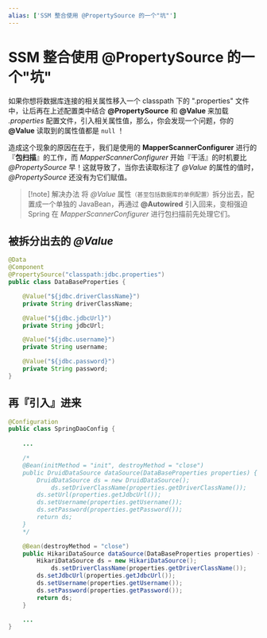 ```yaml
---
alias: ['SSM 整合使用 @PropertySource 的一个"坑"']
---
```


# SSM 整合使用 @PropertySource 的一个"坑"

如果你想将数据库连接的相关属性移入一个 classpath 下的 ".properties" 文件中，让后再在上述配置类中结合 **@PropertySource** 和 **@Value** 来加载 *.properties* 配置文件，引入相关属性值，那么，你会发现一个问题，你的 **@Value** 读取到的属性值都是 `null` ！

造成这个现象的原因在在于，我们是使用的 **MapperScannerConfigurer** 进行的『**包扫描**』的工作，而 *MapperScannerConfigurer* 开始『干活』的时机要比 *@PropertySource* 早！这就导致了，当你去读取标注了 *@Value* 的属性的值时，*@PropertySource* 还没有为它们赋值。

> [!note] 解决办法
> 将 *@Value* 属性<small>（甚至包括数据库的单例配置）</small>拆分出去，配置成一个单独的 JavaBean，再通过 **@Autowired** 引入回来，变相强迫 Spring 在 *MapperScannerConfigurer* 进行包扫描前先处理它们。

## 被拆分出去的 *@Value* 

```java
@Data
@Component
@PropertySource("classpath:jdbc.properties")
public class DataBaseProperties {

    @Value("${jdbc.driverClassName}")
    private String driverClassName;

    @Value("${jdbc.jdbcUrl}")
    private String jdbcUrl;

    @Value("${jdbc.username}")
    private String username;

    @Value("${jdbc.password}")
    private String password;
}
```

## 再『引入』进来

```java
@Configuration
public class SpringDaoConfig {
        
	...

	/*
    @Bean(initMethod = "init", destroyMethod = "close")
    public DruidDataSource dataSource(DataBaseProperties properties) {
	    DruidDataSource ds = new DruidDataSource();
            ds.setDriverClassName(properties.getDriverClassName());
	    ds.setUrl(properties.getJdbcUrl());
	    ds.setUsername(properties.getUsername());
		ds.setPassword(properties.getPassword());
		return ds;
	}
	*/

	@Bean(destroyMethod = "close")
	public HikariDataSource dataSource(DataBaseProperties properties) {
		HikariDataSource ds = new HikariDataSource();
            ds.setDriverClassName(properties.getDriverClassName());
		ds.setJdbcUrl(properties.getJdbcUrl());
		ds.setUsername(properties.getUsername());
		ds.setPassword(properties.getPassword());
		return ds;
	}

	...
}
```


